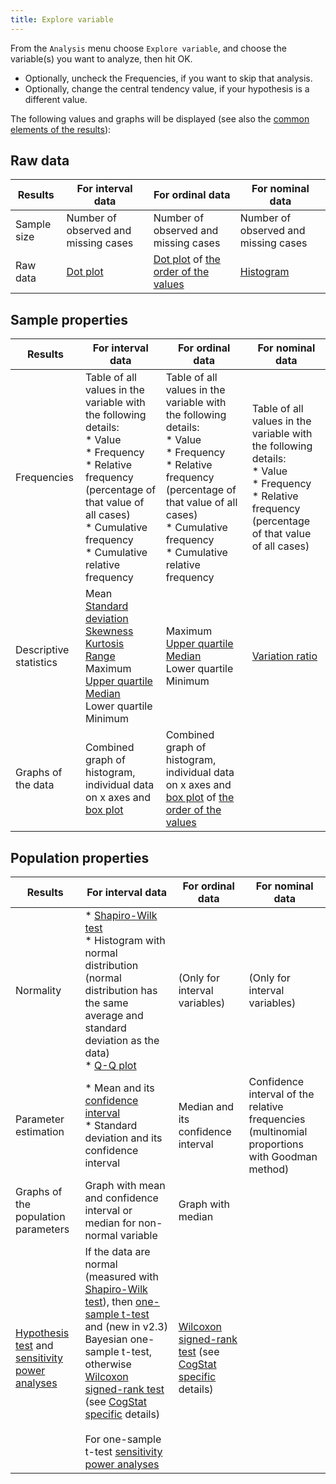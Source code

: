 ```yaml
---
title: Explore variable
---
```

From the `Analysis` menu choose `Explore variable`, and choose the variable(s) you want to analyze, then hit OK.

* Optionally, uncheck the Frequencies, if you want to skip that analysis.
* Optionally, change the central tendency value, if your hypothesis is a different value.

The following values and graphs will be displayed (see also the [common elements of the results](Common-elements-of-the-analysis-results)):

## Raw data

|Results|For interval data|For ordinal data|For nominal data
|-----|-----|------|-----
|Sample size|Number of observed and missing cases | Number of observed and missing cases | Number of observed and missing cases
|Raw data|[Dot plot](https://en.wikipedia.org/wiki/Dot_plot_(statistics))|[Dot plot](https://en.wikipedia.org/wiki/Dot_plot_(statistics)) of [the order of the values](Displaying-ordinal-and-nominal-data)|[Histogram](https://en.wikipedia.org/wiki/Histogram)

## Sample properties

|Results|For interval data|For ordinal data|For nominal data
|-----|-----|------|-----
|Frequencies|Table of all values in the variable with the following details:<br>* Value<br>* Frequency<br>* Relative frequency (percentage of that value of all cases)<br>* Cumulative frequency<br>* Cumulative relative frequency|Table of all values in the variable with the following details:<br>* Value<br>* Frequency<br>* Relative frequency (percentage of that value of all cases)<br>* Cumulative frequency<br>* Cumulative relative frequency|Table of all values in the variable with the following details:<br>* Value<br>* Frequency<br>* Relative frequency (percentage of that value of all cases)
|Descriptive statistics|Mean<br>[Standard deviation](Differences-in-calculations-between-CogStat-and-other-programs#standard-deviation-of-the-sample-and-the-population)<br>[Skewness](https://en.wikipedia.org/wiki/Skewness)<br>[Kurtosis](https://en.wikipedia.org/wiki/Kurtosis)<br>[Range](https://en.wikipedia.org/wiki/Range_(statistics))<br>Maximum<br>[Upper quartile](https://en.wikipedia.org/wiki/Quartile)<br>[Median](https://en.wikipedia.org/wiki/Median)<br>Lower quartile<br>Minimum|Maximum<br>[Upper quartile](https://en.wikipedia.org/wiki/Quartile)<br>[Median](https://en.wikipedia.org/wiki/Median)<br>Lower quartile<br>Minimum|[Variation ratio](https://en.wikipedia.org/wiki/Variation_ratio)
|Graphs of the data |Combined graph of histogram, individual data on x axes and [box plot](Box-plots)|Combined graph of histogram, individual data on x axes and [box plot](Box-plots) of [the order of the values](Displaying-ordinal-and-nominal-data)|

## Population properties

|Results|For interval data|For ordinal data|For nominal data
|-----|-----|------|-----
|Normality|* [Shapiro-Wilk test](https://en.wikipedia.org/wiki/Shapiro%E2%80%93Wilk_test)<br>* Histogram with normal distribution (normal distribution has the same average and standard deviation as the data)<br>* [Q-Q plot](https://en.wikipedia.org/wiki/Q%E2%80%93Q_plot) |(Only for interval variables)|(Only for interval variables)
|Parameter estimation|* Mean and its [confidence interval](https://github.com/cogstat/cogstat/wiki/Differences-in-calculations-between-CogStat-and-other-programs#confidence-interval-of-the-mean)<br>* Standard deviation and its confidence interval|Median and its confidence interval|Confidence interval of the relative frequencies (multinomial proportions with Goodman method)
|Graphs of the population parameters|Graph with mean and confidence interval or median for non-normal variable|Graph with median
|[Hypothesis test](Hypothesis-tests) and [sensitivity power analyses](Power-analysis)|If the data are normal (measured with [Shapiro-Wilk test](https://en.wikipedia.org/wiki/Shapiro%E2%80%93Wilk_test)), then [one-sample t-test](https://en.wikipedia.org/wiki/Student%27s_t-test#One-sample_t-test) and (new in v2.3) Bayesian one-sample t-test, otherwise [Wilcoxon signed-rank test](https://en.wikipedia.org/wiki/Wilcoxon_signed-rank_test) (see [CogStat specific](Differences-in-calculations-between-CogStat-and-other-programs#wilcoxon-signed-rank-test) details)<br><br>For one-sample t-test [sensitivity power analyses](Power-analysis)|[Wilcoxon signed-rank test](https://en.wikipedia.org/wiki/Wilcoxon_signed-rank_test) (see [CogStat specific](Differences-in-calculations-between-CogStat-and-other-programs#wilcoxon-signed-rank-test) details)|
